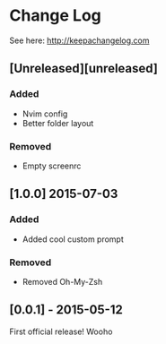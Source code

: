 # Change Log
See here: http://keepachangelog.com

## [Unreleased][unreleased]

### Added

- Nvim config
- Better folder layout

### Removed

- Empty screenrc

## [1.0.0] 2015-07-03

### Added

- Added cool custom prompt

### Removed

- Removed Oh-My-Zsh

## [0.0.1] - 2015-05-12
First official release! Wooho
